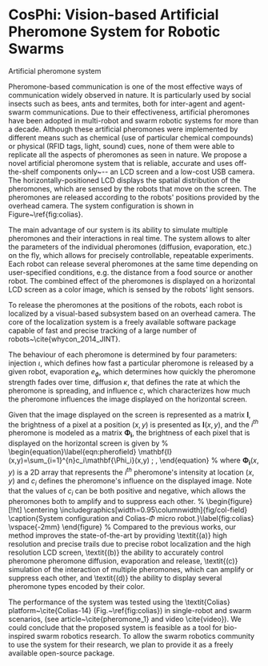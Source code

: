 # CosPhi: Vision-based Artificial Pheromone System for Robotic Swarms

Artificial pheromone system

Pheromone-based communication is one of the most effective ways of communication widely observed in nature.
It is particularly used by social insects such as bees, ants and termites, both for inter-agent and agent-swarm communications.
Due to their effectiveness, artificial pheromones have been adopted in multi-robot and swarm robotic systems for more than a decade.
Although these artificial pheromones were implemented by different means such as chemical (use of particular chemical compounds) or physical (RFID tags, light, sound) cues, none of them were able to replicate all the aspects of pheromones as seen in nature.
We propose a novel artificial pheromone system that is reliable, accurate and uses off-the-shelf components only~-- an LCD screen and a low-cost USB camera.
The horizontally-positioned LCD displays the spatial distribution of the pheromones, which are sensed by the robots that move on the screen.
The pheromones are released according to the robots' positions provided by the overhead camera. 
The system configuration is shown in Figure~\ref{fig:colias}.

The main advantage of our system is its ability to simulate multiple pheromones and their interactions in real time.
The system allows to alter the parameters of the individual pheromones (diffusion, evaporation, etc.) on the fly, which allows for precisely controllable, repeatable experiments.
Each robot can release several pheromones at the same time depending on user-specified conditions, e.g. the distance from a food source or another robot.
The combined effect of the pheromones is displayed on a horizontal LCD screen  as a color image, which is sensed by the robots' light sensors. 

To release the pheromones at the positions of the robots, each robot is localized by a visual-based subsystem based on an overhead camera.
The core of the localization system is a freely available software package capable of fast and precise tracking of a large number of robots~\cite{whycon_2014_JINT}. 

The behaviour of each pheromone is determined by four parameters: injection $\iota$, which defines how fast a particular pheromone is released by a given robot, evaporation $e_\phi$, which determines how quickly the pheromone strength fades over time, diffusion $\kappa$, that defines the rate at which the pheromone is spreading, and influence $c$, which characterizes how much the pheromone influences the image displayed on the horizontal screen.

Given that the image displayed on the screen is represented as a matrix $\mathbf{I}$, the brightness of a pixel at a position $(x,y)$ is presented as $\mathbf{I}(x,y)$, and the $i^{th}$ pheromone is modeled as a matrix $\mathbf{\Phi_i}$, the brightness of each pixel that is displayed on the horizontal screen is given by 
%
\begin{equation}\label{eqn:pherofield}
	\mathbf{I}(x,y)=\sum_{i=1}^{n}c_i\mathbf{\Phi_i}(x,y) \; ,
\end{equation}
%
where $\mathbf{\Phi_i}(x,y)$ is a 2D array that represents the $i^{th}$ pheromone's intensity at location $(x,y)$ and $c_i$ defines the pheromone's influence on the displayed image. 
Note that the values of $c_i$ can be both positive and negative, which allows the pheromones both to amplify and to suppress each other.
%
\begin{figure}[!ht]
	\centering
	\includegraphics[width=0.95\columnwidth]{fig/col-field} 
	\caption{System configuration and Colias-$\Phi$ micro robot.}\label{fig:colias}
\vspace{-2mm}
\end{figure}
%
Compared to the previous works, our method improves the state-of-the-art by providing \textit{(a)} high resolution and precise trails due to precise robot localization and the high resolution LCD screen, \textit{(b)} the ability to accurately control pheromone pheromone diffusion, evaporation and release, \textit{(c)} simulation of the interaction of multiple pheromones, which can amplify or suppress each other, and \textit{(d)} the ability to display several pheromone types encoded by their color.

The performance of the system was tested using the \textit{Colias} platform~\cite{Colias-14} (Fig.~\ref{fig:colias}) in single-robot and swarm scenarios, (see article~\cite{pheromone_1} and video \cite{video}).
We could conclude that the proposed system is feasible as a tool for bio-inspired swarm robotics research. 
To allow the swarm robotics community to use the system for their research, we plan to provide it as a freely available open-source package.
